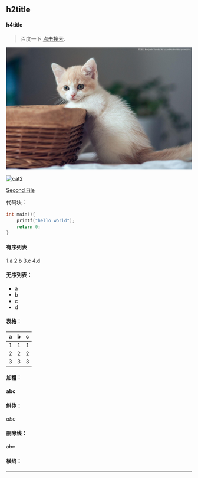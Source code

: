 ﻿
  
## h2title
#### h4title

> 百度一下 [点击搜索]((https://www.baidu.com/)).

![cat](cat.jpg "cat")

![cat2](https://i.loli.net/2021/04/30/hT8XnAtMlCaDNuB.jpg "another cat")

[Second File](secondfile.md)

代码块：

```c
int main(){
	printf("hello world");
	return 0;
}
```
#### 有序列表
1.a
2.b
3.c
4.d

#### 无序列表：
- a
- b
- c
- d

#### 表格：
|a|b|c|
|-|-|-|
|1|1|1|
|2|2|2|
|3|3|3|

#### 加粗：
**abc**


#### 斜体：
*abc*

#### 删除线：
~~abc~~


#### 横线：
---
